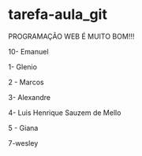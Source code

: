 # tarefa-aula_git

PROGRAMAÇÃO WEB É MUITO BOM!!!

10- Emanuel

1- Glenio

2 - Marcos

3- Alexandre

4- Luis Henrique Sauzem de Mello

5 - Giana

 7-wesley

